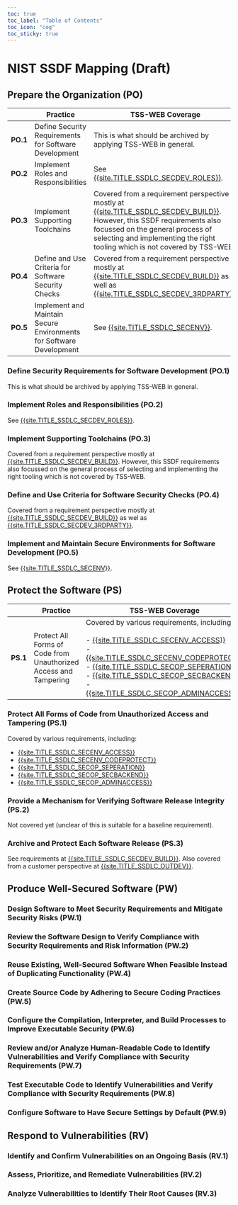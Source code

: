 ```yaml
---
toc: true
toc_label: "Table of Contents"
toc_icon: "cog"
toc_sticky: true
---
```


# NIST SSDF Mapping (Draft)

## Prepare the Organization (PO)

|| Practice  | TSS-WEB Coverage |
| ---- | ------------- | ------------- |
| **PO.1** | Define Security Requirements for Software Development | This is what should be archived by applying TSS-WEB in general. |
| **PO.2**| Implement Roles and Responsibilities | See [{{site.TITLE_SSDLC_SECDEV_ROLES}}]({{site.URL_SSDLC_SECDEV_ROLES}}). |
| **PO.3**| Implement Supporting Toolchains| Covered from a requirement perspective mostly at [{{site.TITLE_SSDLC_SECDEV_BUILD}}]({{site.URL_SSDLC_SECDEV_BUILD}}). However, this SSDF requirements also focussed on the general process of selecting and implementing the right tooling which is not covered by TSS-WEB. |
| **PO.4**| Define and Use Criteria for Software Security Checks  | Covered from a requirement perspective mostly at [{{site.TITLE_SSDLC_SECDEV_BUILD}}]({{site.URL_SSDLC_SECDEV_BUILD}}) as well as [{{site.TITLE_SSDLC_SECDEV_3RDPARTY}}]({{site.URL_SSDLC_SECDEV_3RDPARTY}}). |
| **PO.5**| Implement and Maintain Secure Environments for Software Development | See [{{site.TITLE_SSDLC_SECENV}}]({{site.URL_SSDLC_SECENV}}). |

### Define Security Requirements for Software Development (PO.1)

This is what should be archived by applying TSS-WEB in general.

### Implement Roles and Responsibilities (PO.2)

See [{{site.TITLE_SSDLC_SECDEV_ROLES}}]({{site.URL_SSDLC_SECDEV_ROLES}}).

### Implement Supporting Toolchains (PO.3)

Covered from a requirement perspective mostly at [{{site.TITLE_SSDLC_SECDEV_BUILD}}]({{site.URL_SSDLC_SECDEV_BUILD}}). However, this SSDF requirements also focussed on the general process of selecting and implementing the right tooling which is not covered by TSS-WEB.

### Define and Use Criteria for Software Security Checks (PO.4)

Covered from a requirement perspective mostly at [{{site.TITLE_SSDLC_SECDEV_BUILD}}]({{site.URL_SSDLC_SECDEV_BUILD}}) as wel as [{{site.TITLE_SSDLC_SECDEV_3RDPARTY}}]({{site.URL_SSDLC_SECDEV_3RDPARTY}}).

### Implement and Maintain Secure Environments for Software Development (PO.5)

See [{{site.TITLE_SSDLC_SECENV}}]({{site.URL_SSDLC_SECENV}}).

## Protect the Software (PS)

|| Practice  | TSS-WEB Coverage |
| ---- | ------------- | ------------- |
| **PS.1** |Protect All Forms of Code from Unauthorized Access and Tampering | Covered by various requirements, including:<br/><br/>- [{{site.TITLE_SSDLC_SECENV_ACCESS}}]({{site.URL_SSDLC_SECENV_ACCESS}})<br/>- [{{site.TITLE_SSDLC_SECENV_CODEPROTECT}}]({{site.URL_SSDLC_SECENV_CODEPROTECT}})<br/>- [{{site.TITLE_SSDLC_SECOP_SEPERATION}}]({{site.URL_SSDLC_SECOPP_SEPERATION}})<br/>- [{{site.TITLE_SSDLC_SECOP_SECBACKEND}}]({{site.URL_SSDLC_SECOPP_SECBACKEND}})<br/>- [{{site.TITLE_SSDLC_SECOP_ADMINACCESS}}]({{site.URL_SSDLC_SECOPP_ADMINACCESS}}) |


### Protect All Forms of Code from Unauthorized Access and Tampering (PS.1)

Covered by various requirements, including:

* [{{site.TITLE_SSDLC_SECENV_ACCESS}}]({{site.URL_SSDLC_SECENV_ACCESS}})
* [{{site.TITLE_SSDLC_SECENV_CODEPROTECT}}]({{site.URL_SSDLC_SECENV_CODEPROTECT}})
* [{{site.TITLE_SSDLC_SECOP_SEPERATION}}]({{site.URL_SSDLC_SECOPP_SEPERATION}})
* [{{site.TITLE_SSDLC_SECOP_SECBACKEND}}]({{site.URL_SSDLC_SECOPP_SECBACKEND}})
* [{{site.TITLE_SSDLC_SECOP_ADMINACCESS}}]({{site.URL_SSDLC_SECOPP_ADMINACCESS}})

### Provide a Mechanism for Verifying Software Release Integrity (PS.2)

Not covered yet (unclear of this is suitable for a baseline requirement).

### Archive and Protect Each Software Release (PS.3)

See requirements at [{{site.TITLE_SSDLC_SECDEV_BUILD}}]({{site.URL_SSDLC_SECDEV_BUILD}}). Also covered from a customer perspective at [{{site.TITLE_SSDLC_OUTDEV}}]({{site.URL_SSDLC_OUTDEV}}).

## Produce Well-Secured Software (PW)

### Design Software to Meet Security Requirements and Mitigate Security Risks (PW.1)

### Review the Software Design to Verify Compliance with Security Requirements and Risk Information (PW.2)

### Reuse Existing, Well-Secured Software When Feasible Instead of Duplicating Functionality (PW.4)

### Create Source Code by Adhering to Secure Coding Practices (PW.5)

### Configure the Compilation, Interpreter, and Build Processes to Improve Executable Security (PW.6)

### Review and/or Analyze Human-Readable Code to Identify Vulnerabilities and Verify Compliance with Security Requirements (PW.7)

### Test Executable Code to Identify Vulnerabilities and Verify Compliance with Security Requirements (PW.8)

### Configure Software to Have Secure Settings by Default (PW.9)

## Respond to Vulnerabilities (RV)

### Identify and Confirm Vulnerabilities on an Ongoing Basis (RV.1)

### Assess, Prioritize, and Remediate Vulnerabilities (RV.2)

### Analyze Vulnerabilities to Identify Their Root Causes (RV.3)

